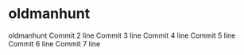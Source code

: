 # oldmanhunt
oldmanhunt
Commit 2 line
Commit 3 line
Commit 4 line
Commit 5 line
Commit 6 line
Commit 7 line
